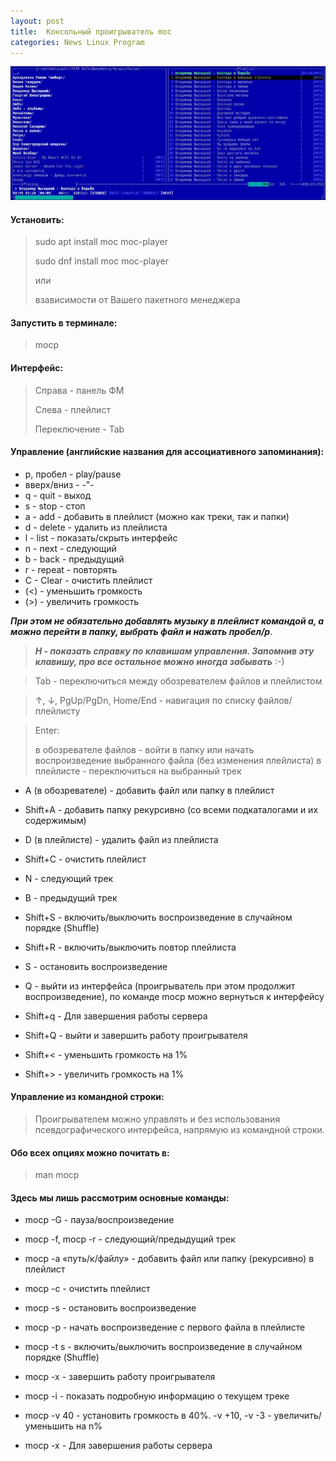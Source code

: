 ```yaml
---
layout: post
title:  Консольный проигрыватель moc
categories: News Linux Program
---
```


![](/image/my_image/moc.jpg)

#### Установить:

>sudo apt install moc moc-player
>
>sudo dnf install moc moc-player
>
>или 
>
>взависимости от Вашего пакетного менеджера

#### Запустить в терминале:

>mocp

#### Интерфейс:

>Справа - панель ФМ
>
>Слева - плейлист
>
>Переключение - Tab

#### Управление (английские названия для ассоциативного запоминания):

- p, пробел - play/pause
- вверх/вниз - -"-
- q - quit - выход
- s - stop - стоп
- a - add - добавить в плейлист (можно как треки, так и папки)
- d - delete - удалить из плейлиста
- l - list - показать/скрыть интерфейс
- n - next - следующий
- b - back - предыдущий
- r - repeat - повторять
- C - Clear - очистить плейлист
- (<) - уменьшить громкость
- (>) - увеличить громкость
  
 ***При этом не обязательно добавлять музыку в плейлист командой a, а можно перейти в папку, 
 выбрать файл и нажать пробел/p***.

>***H - показать справку по клавишам управления. Запомнив эту клавишу, про все остальное можно 
 иногда забывать*** :-) 

>Tab - переключиться между обозревателем файлов и плейлистом

>↑, ↓, PgUp/PgDn, Home/End - навигация по списку файлов/плейлисту

>Enter:
>
>в обозревателе файлов - войти в папку или начать воспроизведение выбранного файла (без 
> изменения плейлиста)
в плейлисте - переключиться на выбранный трек

- A  (в обозревателе) - добавить файл или папку в плейлист

- Shift+A - добавить папку рекурсивно (со всеми подкаталогами и их содержимым)

- D (в плейлисте) - удалить файл из плейлиста

- Shift+C - очистить плейлист

- N - следующий трек

- B - предыдущий трек

- Shift+S - включить/выключить воспроизведение в случайном порядке (Shuffle)

- Shift+R - включить/выключить повтор плейлиста

- S - остановить воспроизведение

- Q - выйти из интерфейса (проигрыватель при этом продолжит воспроизведение), по команде mocp 
 можно вернуться к интерфейсу

- Shift+q - Для завершения работы сервера

- Shift+Q - выйти и завершить работу проигрывателя

- Shift+< - уменьшить громкость на 1%

- Shift+> - увеличить громкость на 1%

#### Управление из командной строки:

>Проигрывателем можно управлять и без использования псевдографического интерфейса, напрямую из 
командной строки.

#### Обо всех опциях можно почитать в:
 
>man mocp

#### Здесь мы лишь рассмотрим основные команды:

- mocp -G - пауза/воспроизведение

- mocp -f, mocp -r - следующий/предыдущий трек

- mocp -a «путь/к/файлу» - добавить файл или папку (рекурсивно) в плейлист

- mocp -c - очистить плейлист

- mocp -s - остановить воспроизведение

- mocp -p - начать воспроизведение с первого файла в плейлисте

- mocp -t s - включить/выключить воспроизведение в случайном порядке (Shuffle)

- mocp -x - завершить работу проигрывателя

- mocp -i - показать подробную информацию о текущем треке

- mocp -v 40 - установить громкость в 40%. -v +10, -v -3 - увеличить/уменьшить на n%

- mocp -x  -  Для завершения работы сервера


